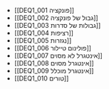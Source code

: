 - [[DEQ1_001 פונקציה]]
- [[DEQ1_002 גבול של פונקציה]]
- [[DEQ1_003 גבולות של סדרות]]
- [[DEQ1_004 רציפות]]
- [[DEQ1_005 נגזרות]]
- [[DEQ1_006 פולינום טיילור]]
- [[DEQ1_007 אינטגרל לא מסוים]]
- [[DEQ1_008 אינטגרל מסוים]]
- [[DEQ1_009 אינטגרל מוכלל]]
- [[DEQ1_010 טורים]]
